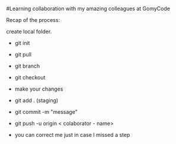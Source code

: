 #Learning collaboration with my amazing colleagues at GomyCode


Recap of the process:

create local folder.
- git init
- git pull <repository link>
- git branch <your name>
- git checkout
- make your changes
- git add . (staging)
- git commit -m "message"
- git push -u origin < colaborator - name>

- you can correct me just in case I missed a step
